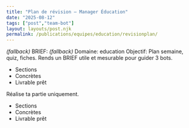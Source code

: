 ```yaml
---
title: "Plan de révision — Manager Éducation"
date: "2025-08-12"
tags: ["post","team-bot"]
layout: layouts/post.njk
permalink: /publications/equipes/education/revisionplan/
---
```

*(fallback)* BRIEF:
*(fallback)* Domaine: education
Objectif: Plan semaine, quiz, fiches.
Rends un BRIEF utile et mesurable pour guider 3 bots.

- Sections
- Concrètes
- Livrable prêt

Réalise ta partie uniquement.

- Sections
- Concrètes
- Livrable prêt
